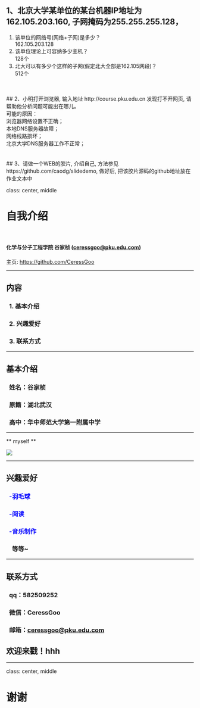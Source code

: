 ## 1、北京大学某单位的某台机器IP地址为162.105.203.160, 子网掩码为255.255.255.128，</br >
1) 该单位的网络号(网络+子网)是多少？</br >
162.105.203.128</br >
2) 该单位理论上可容纳多少主机？</br >
128个</br >
3) 北大可以有多少个这样的子网(假定北大全部是162.105网段)？</br >
512个</br >
</br >
</br >
##  2、小明打开浏览器, 输入地址 http://course.pku.edu.cn 发现打不开网页, 请帮助他分析问题可能出在哪儿。</br >
可能的原因：</br >
	浏览器网络设置不正确；</br >
	本地DNS服务器故障；</br >
	网络线路损坏；</br >
	北京大学DNS服务器工作不正常；</br >
</br >
</br >
##  3、请做一个WEB的胶片, 介绍自己, 方法参见 https://github.com/caodg/slidedemo, 做好后, 把该胶片源码的github地址放在作业文本中</br >

class: center, middle

# 自我介绍

&nbsp;
&nbsp;

#### 化学与分子工程学院 谷家桢 (ceressgoo@pku.edu.com)  

主页: https://github.com/CeressGoo

---

## 内容

### &nbsp; 1. 基本介绍

### &nbsp; 2. 兴趣爱好

### &nbsp; 3. 联系方式

---

## 基本介绍
### &nbsp; 姓名：谷家桢
### &nbsp; 原籍：湖北武汉
### &nbsp; 高中：华中师范大学第一附属中学

---

** myself **

![](http://imgsrc.baidu.com/forum/w%3D580/sign=668851129958d109c4e3a9bae159ccd0/7683470a19d8bc3e0ae934a6898ba61ea9d345ff.jpg)

---

## 兴趣爱好
### &nbsp; <font color="blue">-羽毛球</font>
### &nbsp; <font color="blue">-阅读</font>
### &nbsp; <font color="blue">-音乐制作</font>
### &nbsp; &nbsp; 等等~

---
## 联系方式
### &nbsp; qq：582509252
### &nbsp; 微信：CeressGoo
### &nbsp; 邮箱：ceressgoo@pku.edu.com

## 欢迎来戳！hhh
---
class: center, middle

# 谢谢
